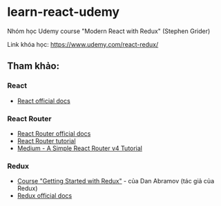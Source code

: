 # learn-react-udemy
Nhóm học Udemy course "Modern React with Redux" (Stephen Grider)

Link khóa học: https://www.udemy.com/react-redux/


## Tham khảo:

### React
- [React official docs](https://reactjs.org/docs/hello-world.html)

### React Router
- [React Router official docs](https://github.com/ReactTraining/react-router)
- [React Router tutorial](https://github.com/reactjs/react-router-tutorial/tree/master/lessons/01-setting-up)
- [Medium - A Simple React Router v4 Tutorial](https://medium.com/@pshrmn/a-simple-react-router-v4-tutorial-7f23ff27adf)

### Redux
- [Course "Getting Started with Redux"](https://egghead.io/courses/getting-started-with-redux) - của Dan Abramov (tác giả của Redux)
- [Redux official docs](https://redux.js.org/introduction)